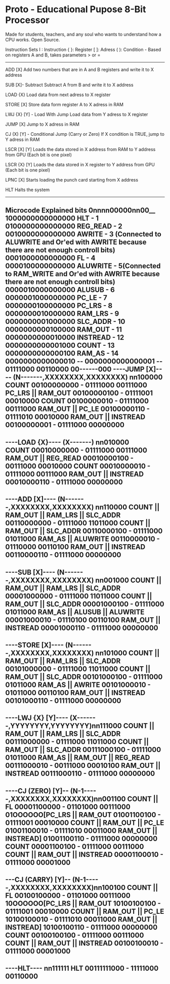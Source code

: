 # Proto - Educational Pupose 8-Bit Processor
Made for students, teachers, and any soul who wants to understand how a CPU works. Open Source.

Instruction Sets
 I : Instruction 
{ }: Register 
[ ]: Adress
( ): Condition - Based on registers A and B, takes parameters > or =
______________________________________________________________________
ADD [X]
	Add two numbers that are in A and B registers and write it to X address

SUB [X]- Subtract
	Subtract A from B and write it to X address 

LOAD {X} 
	Load data from next adress to X register 

STORE [X]
	Store data form register A to X adress in RAM 

LWJ {X} [Y] - Load With Jump
	Load data from Y adress to X register

JUMP [X]
	Jump to X adress in RAM

CJ (X) [Y] - Conditional Jump (Carry or Zero)
	If X condition is TRUE, jump to Y adress in RAM
  
LSCR [X] [Y]
	Loads the data stored in X address from RAM to Y address from GPU (Each bit is one pixel)
  
LSCR {X} [Y]
	Loads the data stored in X register to Y address from GPU (Each bit is one pixel)
  
LPNC [X]
	Starts loading the punch card starting from X address
  
HLT
	Halts the system

------------------------------------------------------------------------------------------------------------------------------------

Microcode Explained
bits
0nnnn00000nn00__
1000000000000000    HLT - 1
0100000000000000    REG_READ - 2
0010000000000000    AWRITE - 3	(Connected to ALUWRITE and Or'ed with AWRITE because there are not enough controll bits)
0001000000000000    FL - 4
0000100000000000    ALUWRITE - 5(Connected to RAM_WRITE and Or'ed with AWRITE because there are not enough controll bits)
0000010000000000    ALUSUB - 6
0000001000000000    PC_LE - 7
0000000100000000    PC_LRS - 8
0000000010000000    RAM_LRS - 9
0000000001000000    SLC_ADDR - 10
0000000000100000    RAM_OUT - 11
0000000000010000    INSTREAD - 12
0000000000001000    COUNT - 13
0000000000000100    RAM_AS - 14
0000000000000010    --
0000000000000001    --
01111000 00110000				00------000
----JUMP [X]---- (N-------,XXXXXXXX,XXXXXXXX)	nn100000                        
COUNT						00100000000 - 01111000 00111000
PC_LRS || RAM_OUT				00100000100 - 01111001 00010000
COUNT						00100000010 - 01111000 00111000	
RAM_OUT || PC_LE			        00100000110 - 01111010 00010000
RAM_OUT || INSTREAD				00100000001 - 01111000 00000000
----------------
----LOAD {X}---- (X-------)			                nn010000    
COUNT                                           00010000000 - 01111000 00111000
RAM_OUT || REG_READ                             00010000100 - 00111000 00010000
COUNT                                           00010000010 - 01111000 00111000
RAM_OUT || INSTREAD                             00010000110 - 01111000 00000000
----------------
----ADD [X]---- (N-------,XXXXXXXX,XXXXXXXX)    nn110000
COUNT || RAM_OUT || RAM_LRS || SLC_ADDR         00110000000 - 01111000 11011000
COUNT || RAM_OUT || SLC_ADDR                    00110000100 - 01111000 01011000
RAM_AS || ALUWRITE                              00110000010 - 01110000 00110100
RAM_OUT || INSTREAD                             00110000110 - 01111000 00000000
----------------
----SUB [X]---- (N-------,XXXXXXXX,XXXXXXXX)    nn001000
COUNT || RAM_OUT || RAM_LRS || SLC_ADDR         00001000000 - 01111000 11011000
COUNT || RAM_OUT || SLC_ADDR                    00001000100 - 01111000 01011000
RAM_AS || ALUSUB || ALUWRITE                    00001000010 - 01110100 00110100
RAM_OUT || INSTREAD                             00001000110 - 01111000 00000000
----------------
----STORE [X]---- (N-------,XXXXXXXX,XXXXXXXX)  nn101000
COUNT || RAM_OUT || RAM_LRS || SLC_ADDR         00101000000 - 01111000 11011000
COUNT || RAM_OUT || SLC_ADDR                    00101000100 - 01111000 01011000
RAM_AS || AWRITE                                00101000010 - 01011000 00110100
RAM_OUT || INSTREAD                             00101000110 - 01111000 00000000
-----------------
----LWJ {X} [Y]---- (X-------,YYYYYYYY,YYYYYYYY)nn111000
COUNT || RAM_OUT || RAM_LRS || SLC_ADDR         00111000000 - 01111000 11011000
COUNT || RAM_OUT || SLC_ADDR                    00111000100 - 01111000 01011000
RAM_AS || RAM_OUT || REG_READ                   00111000010 - 00111000 00010100
RAM_OUT || INSTREAD                             00111000110 - 01111000 00000000
-------------------
----CJ (ZERO) [Y]-- (N-1-----,XXXXXXXX,XXXXXXXX)nn001100
COUNT || FL                                     00001100000 - 01101000 00111000
01OOOOOO[PC_LRS || RAM_OUT                      01001100100 - 01111001 00010000
COUNT || RAM_OUT || PC_LE                       01001100010 - 01111010 00011000
RAM_OUT || INSTREAD]                            01001100110 - 01111000 00000000
COUNT                                           00001100100 - 01111000 00111000
COUNT || RAM_OUT || INSTREAD                    00001100010 - 01111000 00001000
---------------------
---CJ (CARRY) [Y]-- (N-1-----,XXXXXXXX,XXXXXXXX)nn100100
COUNT || FL                                     00100100000 - 01101000 00111000
10OOOOOO[PC_LRS || RAM_OUT                      10100100100 - 01111001 00010000
COUNT || RAM_OUT || PC_LE                       10100100010 - 01111010 00011000
RAM_OUT || INSTREAD]                            10100100110 - 01111000 00000000
COUNT                                           00100100100 - 01111000 00111000
COUNT || RAM_OUT || INSTREAD                    00100100010 - 01111000 00001000
---------------------
----HLT----                                     nn111111
HLT                                             00111111000 - 11111000 00110000
-----------















